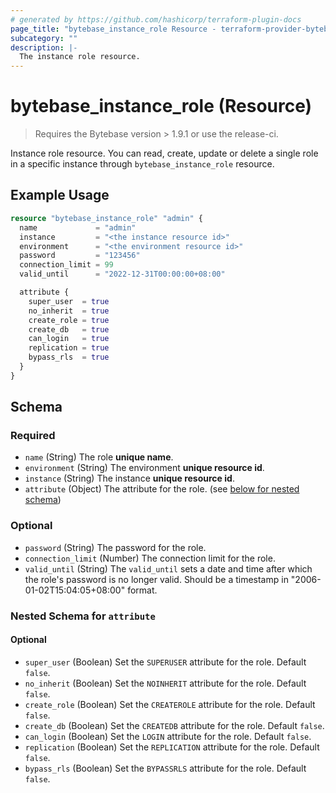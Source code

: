 ```yaml
---
# generated by https://github.com/hashicorp/terraform-plugin-docs
page_title: "bytebase_instance_role Resource - terraform-provider-bytebase"
subcategory: ""
description: |-
  The instance role resource.
---
```


# bytebase_instance_role (Resource)

> Requires the Bytebase version > 1.9.1 or use the release-ci.

Instance role resource. You can read, create, update or delete a single role in a specific instance through `bytebase_instance_role` resource.

## Example Usage

```terraform
resource "bytebase_instance_role" "admin" {
  name             = "admin"
  instance         = "<the instance resource id>"
  environment      = "<the environment resource id>"
  password         = "123456"
  connection_limit = 99
  valid_until      = "2022-12-31T00:00:00+08:00"

  attribute {
    super_user  = true
    no_inherit  = true
    create_role = true
    create_db   = true
    can_login   = true
    replication = true
    bypass_rls  = true
  }
}
```

<!-- schema generated by tfplugindocs -->

## Schema

### Required

- `name` (String) The role **unique name**.
- `environment` (String) The environment **unique resource id**.
- `instance` (String) The instance **unique resource id**.
- `attribute` (Object) The attribute for the role. (see [below for nested schema](#nestedblock--attribute))

### Optional

- `password` (String) The password for the role.
- `connection_limit` (Number) The connection limit for the role.
- `valid_until` (String) The `valid_until` sets a date and time after which the role's password is no longer valid. Should be a timestamp in "2006-01-02T15:04:05+08:00" format.

<a id="nestedblock--attribute"></a>

### Nested Schema for `attribute`

#### Optional

- `super_user` (Boolean) Set the `SUPERUSER` attribute for the role. Default `false`.
- `no_inherit` (Boolean) Set the `NOINHERIT` attribute for the role. Default `false`.
- `create_role` (Boolean) Set the `CREATEROLE` attribute for the role. Default `false`.
- `create_db` (Boolean) Set the `CREATEDB` attribute for the role. Default `false`.
- `can_login` (Boolean) Set the `LOGIN` attribute for the role. Default `false`.
- `replication` (Boolean) Set the `REPLICATION` attribute for the role. Default `false`.
- `bypass_rls` (Boolean) Set the `BYPASSRLS` attribute for the role. Default `false`.
